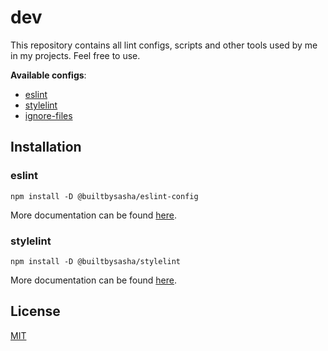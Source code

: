 # dev

This repository contains all lint configs, scripts and other tools used by me in my projects.
Feel free to use.

**Available configs**:
- [eslint](packages/eslint/README.md)
- [stylelint](packages/stylelint/README.md)
- [ignore-files](packages/ignore-files/README.md)

## Installation

### eslint

```shell
npm install -D @builtbysasha/eslint-config
```

More documentation can be found [here](packages/eslint/README.md).

### stylelint

```shell
npm install -D @builtbysasha/stylelint
```

More documentation can be found [here](packages/stylelint/README.md).

## License

[MIT](LICENSE)
